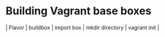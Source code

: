 # Building Vagrant base boxes

| Flavor | buildbox | import box | mkdir directory | vagrant init |


